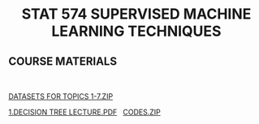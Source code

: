 <html>

  <center><h1>STAT 574 SUPERVISED MACHINE LEARNING TECHNIQUES</h1></center>
  <center></center><h2>COURSE MATERIALS</h2></center>
  <br>
  <p></p><a href="DATASETS_TOPICS1-7.zip">DATASETS FOR TOPICS 1-7.ZIP</a></p>
   <p><a href="DecisionTree.pdf">1.DECISION TREE LECTURE.PDF</a>&nbsp;&nbsp;&nbsp;<a href="DECISION_TREE_CODES.zip">CODES.ZIP</a></p>
  
 </html>
